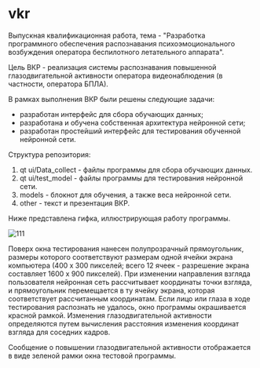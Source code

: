 # vkr

Выпускная квалификационная работа, тема - "Разработка программного обеспечения распознавания психоэмоционального возбуждения оператора беспилотного летательного аппарата".

Цель ВКР - реализация системы распознавания повышенной глазодвигательной активности оператора видеонаблюдения (в частности, оператора БПЛА).

В рамках выполнения ВКР были решены следующие задачи:
- разработан интерфейс для сбора обучающих данных;
- разработана и обучена собственная архитектура нейронной сети;
- разработан простейший интерфейс для тестирования обученной нейронной сети.

Структура репозитория:
1. qt ui/Data_collect - файлы программы для сбора обучающих данных.
2. qt ui/test_model - файлы программы для тестирования нейронной сети.
3. models - блокнот для обучения, а также веса нейронной сети.
4. other - текст и презентация ВКР.

Ниже представлена гифка, иллюстрирующая работу программы.

![111](https://github.com/Vladislav-IS/vkr/assets/74904348/fca793c0-6927-471c-95f2-6d8c9d9609ae)

Поверх окна тестирования нанесен полупрозрачный прямоугольник, размеры которого соответствуют размерам одной ячейки экрана компьютера (400 х 300 пикселей; всего 12 ячеек - разрешение экрана составляет 1600 х 900 пикселей). При изменении направления взгляда пользователя нейронная сеть рассчитывает координаты точки взгляда, и прямоугольник перемещается в ту ячейку экрана, которая соответствует рассчитанным координатам. Если лицо или глаза в ходе тестирования распознать не удалось, окно программы окрашивается красной рамкой. Изменения глазодвигательной активности определяются путем вычисления расстояния изменения координат взгляда для соседних кадров. 

Сообщение о повышении глазодвигательной активности отображается в виде зеленой рамки окна тестовой программы.
